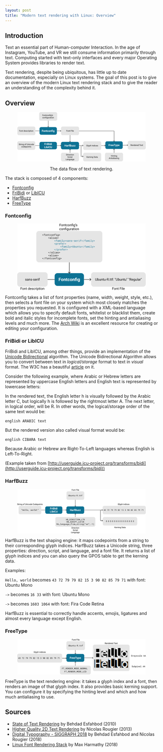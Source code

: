```yaml
---
layout: post
title: "Modern text rendering with Linux: Overview"
---
```


## Introduction

Text an essential part of Human-computer Interaction. In the age of Instagram,
YouTube, and VR we still consume information primarily through text. Computing
started with text-only interfaces and every major Operating System provides
libraries to render text.

Text rendering, despite being ubiquitous, has little up to date documentation,
especially on Linux systems. The goal of this post is to give an overview of the
modern Linux text rendering stack and to give the reader an understanding of
the complexity behind it.

## Overview

<figure>
<img src="/assets/images/modern-text-rendering-linux-overview/overview.svg"
style="max-width: auto; display: block; margin: auto;"/>
<figcaption style="text-align: center; margin-top: 1rem;">The data flow of text rendering.</figcaption>
</figure>

The stack is composed of 4 components:

- [Fontconfig](https://www.freedesktop.org/wiki/Software/fontconfig/)
- [FriBidi](https://github.com/fribidi/fribidi) or [LibICU](http://site.icu-project.org/home)
- [HarfBuzz](https://www.freedesktop.org/wiki/Software/fontconfig/)
- [FreeType](https://www.freetype.org/)

### Fontconfig

<figure>
<img src="/assets/images/modern-text-rendering-linux-overview/fontconfig.svg"
style="max-width: auto; display: block; margin: auto;"/>
</figure>

Fontconfig takes a list of font properties (name, width, weight, style, etc.),
then selects a font file on your system which most closely matches the properties
you requested. It is configured with a XML-based language which allows you to
specify default fonts, whitelist or blacklist them, create bold and italic styles
for incomplete fonts, set the hinting and antialiasing levels and much more.
The [Arch Wiki](https://wiki.archlinux.org/index.php/Font_configuration) is an
excellent resource for creating or editing your configuration.

### FriBidi or LibICU

FriBidi and LibICU, among other things, provide an implementation of the [Unicode Bidirectional](http://www.unicode.org/reports/tr9/)
algorithm. The Unicode Bidirectional Algorithm allows you to convert between text
in _logical/storage_ format to text in _visual_ format. The W3C has a beautiful
[article](https://www.w3.org/International/articles/inline-bidi-markup/uba-basics)
on it.

Consider the following example, where Arabic or Hebrew letters are represented by uppercase
English letters and English text is represented by lowercase letters:

In the rendered text, the English letter h is visually followed by the Arabic letter C,
but logically h is followed by the rightmost letter A. The next letter, in logical order,
will be R. In other words, the logical/storage order of the same text would be:

```
english ARABIC text
```

But the rendered version also called visual format would be:

```
english CIBARA text
```

Because Arabic or Hebrew are Right-To-Left languages whereas English is Left-To-Right.

(Example taken from [http://userguide.icu-project.org/transforms/bidi](http://userguide.icu-project.org/transforms/bidi))

### HarfBuzz

<figure>
<img src="/assets/images/modern-text-rendering-linux-overview/harfbuzz.svg"
style="max-width: auto; display: block; margin: auto;"/>
</figure>

HarfBuzz is the text shaping engine: it maps codepoints from a string to their
corresponding glyph indices. HarfBuzz takes a Unicode string,
three properties: direction, script, and language, and a font file. It returns
a list of glyph indices and you can also query the GPOS table to get the kerning data.

Examples:

`Hello, world` becomes `43 72 79 79 82 15 3 90 82 85 79 71` with font: Ubuntu Mono

`->` becomes `16 33` with font: Ubuntu Mono

`->` becomes `1603 1064` with font: Fira Code Retina

HarfBuzz is essential to correctly handle accents, emojis, ligatures and almost
every language except English.

### FreeType

<figure>
<img src="/assets/images/modern-text-rendering-linux-overview/freetype.svg"
style="max-width: auto; display: block; margin: auto;"/>
</figure>

FreeType is the text rendering engine: it takes a glyph index and a font, then renders an image of that glyph index. It also provides basic kerning support.
You can configure it by specifying the hinting level and which and how much antialiasing to use.

## Sources

- [State of Text Rendering](http://behdad.org/text/) by Behdad Esfahbod (2010)
- [Higher Quality 2D Text Rendering](https://hal.inria.fr/hal-00821839/document) by Nicolas Rougier (2013)
- [Digital Typography - SIGGRAPH 2018](https://www.slideshare.net/NicolasRougier1/siggraph-2018-digital-typography) by Behdad Esfahbod and Nicolas Rougier (2018)
- [Linux Font Rendering Stack](https://www.youtube.com/watch?v=wzEZhzeRjFk) by Max Harmathy (2018)
